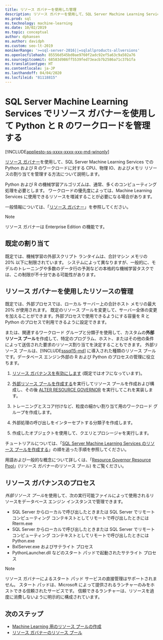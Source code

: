 ```yaml
---
title: リソース ガバナーを使用した管理
description: リソース ガバナーを使用して、SQL Server Machine Learning Services での Python および R のワークロードに対する CPU、物理 IO、およびメモリ リソースの割り当てを管理する方法について説明します。
ms.prod: sql
ms.technology: machine-learning
ms.date: 10/02/2019
ms.topic: conceptual
author: dphansen
ms.author: davidph
ms.custom: seo-lt-2019
monikerRange: '>=sql-server-2016||=sqlallproducts-allversions'
ms.openlocfilehash: 85556d545bd0ae9760f2adc92ef5a63c9a502a76
ms.sourcegitcommit: 68583d986ff5539fed73eacb7b2586a71c37b1fa
ms.translationtype: HT
ms.contentlocale: ja-JP
ms.lasthandoff: 04/04/2020
ms.locfileid: "81118815"
---
```

# <a name="manage-python-and-r-workloads-with-resource-governor-in-sql-server-machine-learning-services"></a>SQL Server Machine Learning Services でリソース ガバナーを使用して Python と R のワークロードを管理する
[!INCLUDE[appliesto-ss-xxxx-xxxx-xxx-md-winonly](../../includes/appliesto-ss-xxxx-xxxx-xxx-md-winonly.md)]

[リソース ガバナー](../../relational-databases/resource-governor/resource-governor.md)を使用して、SQL Server Machine Learning Services での Python および R のワークロードに対する CPU、物理 IO、およびメモリ リソースの割り当てを管理する方法について説明します。

Python および R の機械学習アルゴリズムは、通常、多くのコンピューティング処理を必要とします。 ワークロードの優先度によっては、Machine Learning Services に使用できるリソースを増減することが必要になる場合があります。

一般情報については、「[リソース ガバナー](../../relational-databases/resource-governor/resource-governor.md)」を参照してください。

> [!NOTE] 
> リソース ガバナーは Enterprise Edition の機能です。

## <a name="default-allocations"></a>既定の割り当て

既定では、機械学習の外部スクリプト ランタイムは、合計マシン メモリの 20% 以下に制限されています。 システムによって異なりますが、一般的に、モデルのトレーニングや多数のデータ行の予測などの本格的な機械学習タスクでは、この制限が不十分である可能性があります。 

## <a name="manage-resources-with-resource-governor"></a>リソース ガバナーを使用したリソースの管理
 
既定では、外部プロセスでは、ローカル サーバー上の合計ホスト メモリの最大 20% が使用されます。 既定のリソース プールを変更して、サーバー全体の変更を加えることができます。外部プロセスで使用できるようにする容量を R と Python のプロセスで利用できるように設定できます。

または、関連するワークロード グループと分類子を使用して、カスタムの**外部リソース プール**を作成して、特定のプログラム、ホスト、またはその他の条件によって送信された要求のリソース割り当てを決定することもできます。 外部リソース プールは、[!INCLUDE[sssql15-md](../../includes/sssql15-md.md)] に導入された種類のリソース プールです。データベース エンジン外部の R および Python のプロセスの管理に役立ちます。

1. [リソース ガバナンスを有効にします](https://docs.microsoft.com/sql/relational-databases/resource-governor/enable-resource-governor) (既定ではオフになっています)。

2. [外部リソース プールを作成する](https://docs.microsoft.com/sql/t-sql/statements/create-external-resource-pool-transact-sql)を実行してリソース プールを作成および構成し、その後 [ALTER RESOURCE GOVERNOR](https://docs.microsoft.com/sql/t-sql/statements/alter-resource-governor-transact-sql) を実行してこれを実装します。

3. トレーニングとスコア付けなど、粒度の細かい割り当て用のワークロード グループを作成します。

4. 外部処理の呼び出しをインターセプトする分類子を作成します。

5. 作成したオブジェクトを使用して、クエリとプロシージャを実行します。

チュートリアルについては、「[SQL Server Machine Learning Services のリソース プールを作成する](create-external-resource-pool.md)」の順を追った手順を参照してください。

用語および一般的な概念について詳しくは、「[Resource Governor Resource Pool](../../relational-databases/resource-governor/resource-governor-resource-pool.md)」(リソース ガバナーのリソース プール) をご覧ください。

## <a name="processes-under-resource-governance"></a>リソース ガバナンスのプロセス
  
 *外部リソース プール*を使用して、次の実行可能ファイルによって使用されるリソースをデータベース エンジン インスタンスで管理できます。

+ SQL Server からローカルで呼び出したときまたは SQL Server でリモート コンピューティング コンテキストとしてリモートで呼び出したときには Rterm.exe
+ SQL Server からローカルで呼び出したときまたは SQL Server でリモート コンピューティング コンテキストとしてリモートで呼び出したときには Python.exe
+ BxlServer.exe およびサテライト プロセス
+ PythonLauncher.dll などのスタート パッドで起動されたサテライト プロセス
  
> [!NOTE]
> リソース ガバナーによるスタート パッド サービスの直接管理はサポートされません。 スタート パッドは、Microsoft によって提供されるランチャーのみをホストできる信頼されたサービスです。 信頼できるランチャーは、リソースを過度に消費しないように明示的に構成されています。
  
## <a name="next-steps"></a>次のステップ

+ [Machine Learning 用のリソース プールの作成](create-external-resource-pool.md)
+ [リソース ガバナーのリソース プール](../../relational-databases/resource-governor/resource-governor-resource-pool.md)
